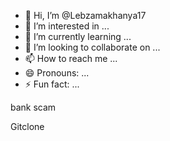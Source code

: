 - 👋 Hi, I’m @Lebzamakhanya17
- 👀 I’m interested in ...
- 🌱 I’m currently learning ...
- 💞️ I’m looking to collaborate on ...
- 📫 How to reach me ...
- 😄 Pronouns: ...
- ⚡ Fun fact: ...

<!---
Lebzamakhanya17/Lebzamakhanya17 is a ✨ special ✨ repository because its `README.md` (this file) appears on your GitHub profile.
You can click the Preview link to take a look at your changes.
--->bank scam 
Gitclone
